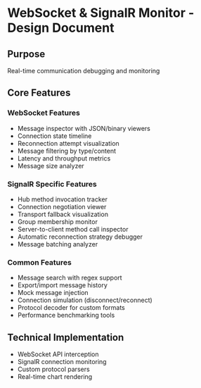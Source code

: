 # WebSocket & SignalR Monitor - Design Document

## Purpose
Real-time communication debugging and monitoring

## Core Features

### WebSocket Features
- Message inspector with JSON/binary viewers
- Connection state timeline
- Reconnection attempt visualization
- Message filtering by type/content
- Latency and throughput metrics
- Message size analyzer

### SignalR Specific Features
- Hub method invocation tracker
- Connection negotiation viewer
- Transport fallback visualization
- Group membership monitor
- Server-to-client method call inspector
- Automatic reconnection strategy debugger
- Message batching analyzer

### Common Features
- Message search with regex support
- Export/import message history
- Mock message injection
- Connection simulation (disconnect/reconnect)
- Protocol decoder for custom formats
- Performance benchmarking tools

## Technical Implementation
- WebSocket API interception
- SignalR connection monitoring
- Custom protocol parsers
- Real-time chart rendering